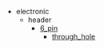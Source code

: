 * electronic
  * header
    * [6_pin](electronic/header/6_pin)
      * [through_hole](electronic/header/6_pin/through_hole)
